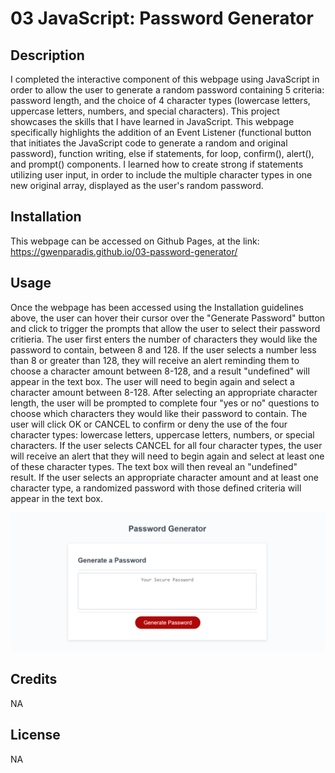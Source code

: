 # 03 JavaScript: Password Generator

## Description
I completed the interactive component of this webpage using JavaScript in order to allow the user to generate a random password containing 5 criteria: password length, and the choice of 4 character types (lowercase letters, uppercase letters, numbers, and special characters). This project showcases the skills that I have learned in JavaScript. This webpage specifically highlights the addition of an Event Listener (functional button that initiates the JavaScript code to generate a random and original password), function writing, else if statements, for loop, confirm(), alert(), and prompt() components. I learned how to create strong if statements utilizing user input, in order to include the multiple character types in one new original array, displayed as the user's random password.

## Installation

This webpage can be accessed on Github Pages, at the link: https://gwenparadis.github.io/03-password-generator/

## Usage

Once the webpage has been accessed using the Installation guidelines above, the user can hover their cursor over the "Generate Password" button and click to trigger the prompts that allow the user to select their password critieria. The user first enters the number of characters they would like the password to contain, between 8 and 128. If the user selects a number less than 8 or greater than 128, they will receive an alert reminding them to choose a character amount between 8-128, and a result "undefined" will appear in the text box. The user will need to begin again and select a character amount between 8-128. After selecting an appropriate character length, the user will be prompted to complete four "yes or no" questions to choose which characters they would like their password to contain. The user will click OK or CANCEL to confirm or deny the use of the four character types: lowercase letters, uppercase letters, numbers, or special characters. If the user selects CANCEL for all four character types, the user will receive an alert that they will need to begin again and select at least one of these character types. The text box will then reveal an "undefined" result. If the user selects an appropriate character amount and at least one character type, a randomized password with those defined criteria will appear in the text box.

![Portfolio Readme Screenshot](./assets/readme-screenshot.png)

## Credits

NA

## License

NA
